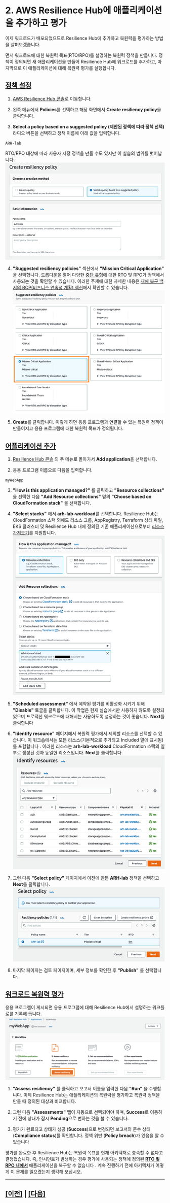 # 2. AWS Resilience Hub에 애플리케이션을 추가하고 평가

이제 워크로드가 배포되었으므로 Resilience Hub에 추가하고 복원력을 평가하는 방법을 살펴보겠습니다.

먼저 워크로드에 대한 복원력
목표(RTO/RPO)를 설명하는 복원력 정책을 만듭니다. 정책이 정의되면 새 애플리케이션을 만들어 Resilience Hub에 워크로드를 추가하고, 마지막으로 이 애플리케이션에 대해 복원력 평가를 실행합니다.

## [정책 설정](https://catalog.workshops.aws/aws-resilience-hub-lab/en-US/prepare-and-protect/2-add-app-to-arh#setting-up-the-policy)

1.  [AWS Resilience Hub 콘솔](https://console.aws.amazon.com/resiliencehub/home)로 이동합니다.

2.  왼쪽 메뉴에서 **Policies**를 선택하고 해당 화면에서 **Create resiliency policy**을 클릭합니다.

3.  **Select a policy based on a suggested policy (제안된 정책에 따라 정책 선택)** 라디오 버튼을 선택하고 정책 이름에 아래 값을 입력합니다.   
```
ARH-lab
```
RTO/RPO 대상에 따라 사용자 지정 정책을 만들 수도 있지만 이 실습의 범위를 벗어납니다.<br>
![Create Policy Radio](../images/lab1/createPolicyRadio.png)

4.  **"Suggested resiliency policies"** 섹션에서 **"Mission Critical Application"** 을 선택합니다. 드롭다운을 열어 다양한 [중단 유형](https://docs.aws.amazon.com/resilience-hub/latest/userguide/concepts-terms.html#disruption)에 대한 RTO 및 RPO가 정책에서 사용되는 것을 확인할 수 있습니다. 이러한 주제에 대한 자세한 내용은 [재해 복구 백서의 BCP(비즈니스 연속성 계획) 섹션](https://docs.aws.amazon.com/whitepapers/latest/disaster-recovery-workloads-on-aws/business-continuity-plan-bcp.html)에서 확인할 수 있습니다.<br>
![Policy Selection](../images/lab1/suggestedResiliencyPolicies.png)

5.  **Create**를 클릭합니다. 이렇게 하면 응용 프로그램과 연결할 수 있는 복원력 정책이 만들어지고 응용 프로그램에 대한 복원력 목표가 정의됩니다.

## [어플리케이션 추가](https://catalog.workshops.aws/aws-resilience-hub-lab/en-US/prepare-and-protect/2-add-app-to-arh#adding-the-application)

1.  [Resilience Hub 콘솔](https://console.aws.amazon.com/resiliencehub/) 의 주 메뉴로 돌아가서 **Add application**을 선택합니다.

2.  응용 프로그램 이름으로 다음을 입력합니다.
```
myWebApp
```

3.  **"How is this application managed?"** 를 클릭하고 **"Resource collections"** 을 선택한 다음 **"Add Resource collections"** 밑의 **"Choose based on CloudFormation stack"** 을 선택합니다.

4.  **"Select stacks"** 에서 **arh-lab-workload**를 선택합니다. Resilience Hub는 CloudFormation 스택 외에도 리소스 그룹, AppRegistry, Terraform 상태 파일, EKS 클러스터 및 Resilience Hub 내에 정의된 기존 애플리케이션으로부터 [리소스 가져오기](https://docs.aws.amazon.com/resilience-hub/latest/userguide/discover-structure.html)를 지원합니다.
![Discover Stacks](../images/lab1/DiscoverApplication.png)

5.  **"Scheduled assessment"** 에서 예약된 평가를 비활성화 시키기 위해 **"Disable"** 토글을 클릭합니다. 이 작업은 현재 실습에서만 사용하지 않도록 설정되었으며 프로덕션 워크로드에 대해서는 사용하도록 설정하는 것이 좋습니다. **Next**를 클릭합니다

6.  **"Identify resource"** 페이지에서 복원력 평가에서 제외할 리소스를 선택할 수 있습니다. 이 워크숍에서는 모든 리소스(기본적으로 추가되고 Included 열에 표시됨)를 포함합니다 . 이러한 리소스는 **arh-lab-workload** CloudFormation 스택의 일부로 생성된 것과 동일한 리소스입니다. **Next**를 클릭합니다.
![WordPress Resources](../images/lab1/IdentifyResources.png)

7.  그런 다음 **"Select policy"** 페이지에서 이전에 만든 **ARH-lab** 정책을 선택하고 **Next**를 클릭합니다.
![Policy Selection](../images/lab1/SelectPolicy.png)

8.  마지막 페이지는 검토 페이지이며, 세부 정보를 확인한 후 **"Publish"** 를 선택합니다.

## [워크로드 복원력 평가](https://catalog.workshops.aws/aws-resilience-hub-lab/en-US/prepare-and-protect/2-add-app-to-arh#assessing-workload-resilience)

응용 프로그램이 게시되면 응용 프로그램에 대해 Resilience Hub에서 설명하는 워크플로를 기록해 둡니다.
![Assess](../images/lab1/Assess.png)

1.  **"Assess resiliency"** 를 클릭하고 보고서 이름을 입력한 다음 **"Run"** 을 수행합니다. 이제 Resilience Hub는 애플리케이션의 복원력을 평가하고 복원력 정책을 만들 때 정의된 대상과 비교합니다.

2.  그런 다음 **"Assessments"** 탭이 자동으로 선택되어야 하며, **Success**로 이동하기 전에 상태가 잠시 **Pending**으로 변하는 것을 볼 수 있습니다.

3.  평가가 완료되고 상태가 성공 (**Success**)으로 변경되면 보고서의 준수 상태 (**Compliance status**)를 확인합니다. 정책 위반 (**Policy breach**)가 있음을 알 수 있습니다

평가를 완료한 후 Resilience Hub는 복원력 목표를 현재 아키텍처로 충족할 수 없다고 결정했습니다. 즉, 인시던트가 발생하는 경우 평가에 사용되는 정책에 정의된 <u>**RTO 및 RPO 내에서**</u> 애플리케이션을 복구할 수 없습니다 .
계속 진행하기 전에 아키텍처가 어떻게 이 문제를 일으켰는지 생각해 보십시오.

<hr>

## [[이전]](./1-Deploy-the-Workload.md) | [[다음]](./3-Resilience-Findings-and-Recommendations.md)

